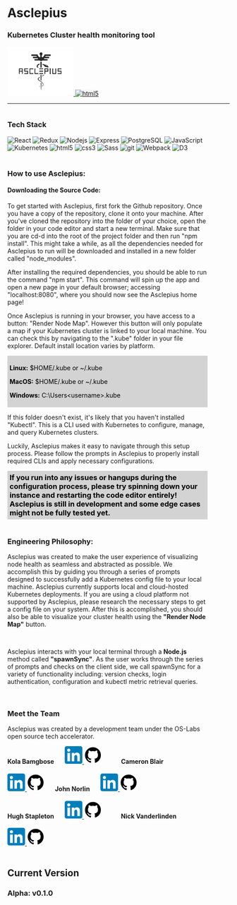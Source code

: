 <h1>Asclepius</h1>

<h3>Kubernetes Cluster health monitoring tool</h3>

<a href="link to splash page" >
  <img alt="html5" src="client\src\assets\AsclepiusLogoOld.png" style="width: 150px" />
</a>
<a href="https://medium.com/@osasclepius/fbe705188af0" >
  <img alt="html5" src="https://miro.medium.com/v2/resize:fit:8978/1*s986xIGqhfsN8U--09_AdA.png" style="width: 150px; background-color: whitesmoke" />
</a>
<hr>
<div style="width: 90%; display: flex;">
  <div>
  <h3>Tech Stack</h3>
    <div width="500px">
      <img alt="React" src="https://img.shields.io/badge/-React-61DAFB?style=for-the-badge&logo=react&logoColor=white" />
      <img alt="Redux" src="https://img.shields.io/badge/-Redux-764ABC?style=for-the-badge&logo=redux&logoColor=white" />
      <img alt="Nodejs" src="https://img.shields.io/badge/-Nodejs-43853d?style=for-the-badge&logo=Node.js&logoColor=white" />
      <img alt="Express" src="https://img.shields.io/badge/-Express-000000?style=for-the-badge&logo=express&logoColor=white" />
      <img alt="PostgreSQL" src="https://img.shields.io/badge/PostgreSQL-316192.svg?style=for-the-badge&logo=postgresql&logoColor=white" />
      <img alt="JavaScript" src="https://img.shields.io/badge/-JavaScript-F7DF1E?logo=javascript&logoColor=white&style=for-the-badge" />
      <br>
      <img alt="Kubernetes" src="https://img.shields.io/badge/kubernetes-%23326ce5.svg?style=for-the-badge&logo=kubernetes&logoColor=white" />
      <img alt="html5" src="https://img.shields.io/badge/-HTML5-E34F26?style=for-the-badge&logo=html5&logoColor=white" />
      <img alt="css3" src="https://img.shields.io/badge/-CSS3-1572B6?style=for-the-badge&logo=html5&logoColor=white" />
      <img alt="Sass" src="https://img.shields.io/badge/-Sass-CC6699?style=for-the-badge&logo=sass&logoColor=white" />
      <img alt="git" src="https://img.shields.io/badge/-Git-F05032?style=for-the-badge&logo=git&logoColor=white" />
      <img alt="Webpack" src="https://img.shields.io/badge/-Webpack-8DD6F9?style=for-the-badge&logo=webpack&logoColor=white" />
      <img alt="D3" src="https://img.shields.io/badge/-D3-F9A03C?style=for-the-badge&logo=d3.js&logoColor=white" />
    </div>
    <br>
    <div>
    <h3>How to use Asclepius:</h3>
    <h4>Downloading the Source Code:</h4>
    <p>To get started with Asclepius, first fork the Github repository. Once you have a copy of the repository, clone it onto your machine. After you've cloned the repository into the folder of your choice, open the folder in your code editor and start a new terminal. Make sure that you are cd-d into the root of the project folder and then run "npm install". This might take a while, as all the dependencies needed for Asclepius to run will be downloaded and installed in a new folder called "node_modules".</p>
    <p>After installing the required dependencies, you should be able to run the command "npm start". This command will spin up the app and open a new page in your default browser; accessing "localhost:8080", where you should now see the Asclepius home page!</p>
    <p>Once Asclepius is running in your browser, you have access to a button: "Render Node Map". However this button will only populate a map if your Kubernetes cluster is linked to your local machine. You can check this by navigating to the ".kube" folder in your file explorer. Default install location varies by platform.</p>
    <div style="color: black; background-color: lightgrey; padding: 5px; margin: 0px">
    <p><strong>Linux:</strong> $HOME/.kube or ~/.kube
    
<strong>MacOS:</strong> $HOME/.kube or ~/.kube

<strong>Windows:</strong> C:\Users\<username>\.kube</p>

</div>
    <p>If this folder doesn't exist, it's likely that you haven't installed "Kubectl". This is a CLI used with Kubernetes to configure, manage, and query Kubernetes clusters.</p>
    <p>Luckily, Asclepius makes it easy to navigate through this setup process. Please follow the prompts in Asclepius to properly install required CLIs and apply necessary configurations.</p>
<div style="background-color: lightgrey; padding: 5px; margin: 0px">
  <h3 style=" margin: 0px; color: black">If you run into any issues or hangups during the configuration process, please try spinning down your instance and restarting the code editor entirely! Asclepius is still in development and some edge cases might not be fully tested yet.</h3>
</div>
<br>
<h3>Engineering Philosophy:</h3>
<p>Asclepius was created to make the user experience of visualizing node health as seamless and abstracted as possible. We accomplish this by guiding you through a series of prompts designed to successfully add a Kubernetes config file to your local machine. Asclepius currently supports local and cloud-hosted Kubernetes deployments. If you are using a cloud platform not supported by Asclepius, please research the necessary steps to get a config file on your system. After this is accomplished, you should also be able to visualize your cluster health using the <strong>"Render Node Map"</strong> button.</p>
<br>
<p>Asclepius interacts with your local terminal through a <strong>Node.js</strong> method called <strong>"spawnSync"</strong>. As the user works through the series of prompts and checks on the client side, we call spawnSync for a variety of functionality including: version checks, login authentication, configuration and kubectl metric retrieval queries.</p>
<p></p>
</div>
<br>
<h3>Meet the Team</h3>
<p>Asclepius was created by a development team under the OS-Labs open source tech accelerator.</p>
<div>
<h4 style="display: inline-block; margin-right: 20px;">Kola Bamgbose
</h4>
<div style="display: inline-block; margin-right: 40px;">
<a href="https://www.linkedin.com/in/kola-b-023383171/" target="_blank">
<img src="client\src\assets\LinkedIn_icon.svg.png" style="width: 40px"/>
<a>
<a href="https://github.com/kbamgbosee" target="_blank">
<img src="client\src\assets\Github_icon.png" style="background-color: white; width: 36px; padding: 2px"/>
<a>
</div>
<h4 style="display: inline-block; margin-right: 20px;">Cameron Blair
</h4>
<div style="display: inline-block; margin-right: 20px;">
<a href="https://www.linkedin.com/in/cameron-blair-a2aa60259/" target="_blank">
<img src="client\src\assets\LinkedIn_icon.svg.png" style="width: 40px"/>
<a>
<a href="https://github.com/CamB975" target="_blank">
<img src="client\src\assets\Github_icon.png" style="background-color: white; width: 36px; padding: 2px"/>
<a>
</div>
<h4 style="display: inline-block; margin-right: 20px;">John Norlin</h4>
<div style="display: inline-block; margin-right: 20px;">
<a href="https://www.linkedin.com/in/johnwsnorlin/" target="_blank">
<img src="client\src\assets\LinkedIn_icon.svg.png" style="width: 40px"/>
<a>
<a href="https://github.com/johnnorlin" target="_blank">
<img src="client\src\assets\Github_icon.png" style="background-color: white; width: 36px; padding: 2px"/>
<a>
</div>
</div>
<div>
<h4 style="display: inline-block; margin-right: 20px;">Hugh Stapleton</h4>
<div style="display: inline-block; margin-right: 40px;">
<a href="https://www.linkedin.com/in/hugh-stapleton-92b44558/" target="_blank">
<img src="client\src\assets\LinkedIn_icon.svg.png" style="width: 40px"/>
<a>
<a href="https://github.com/tackleshaft" target="_blank">
<img src="client\src\assets\Github_icon.png" style="background-color: white; width: 36px; padding: 2px"/>
<a>
</div>
<h4 style="display: inline-block; margin-right: 20px;">Nick Vanderlinden</h4>
<div style="display: inline-block; margin-right: 20px;">
<a href="https://www.linkedin.com/in/nick-vanderlinden-36329b14a/" target="_blank">
<img src="client\src\assets\LinkedIn_icon.svg.png" style="width: 40px"/>
<a>
<a href="https://github.com/nick-vanderlinden" target="_blank">
<img src="client\src\assets\Github_icon.png" style="background-color: white; width: 36px; padding: 2px"/>
<a>
</div>
</div>
<br>
<h2>Current Version</h2>
<h3>Alpha: v0.1.0</h3>
  </div>
</div>
